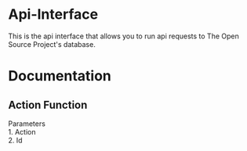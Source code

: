 Api-Interface
=============

This is the api interface that allows you to run api requests to The Open Source Project&#39;s database.

Documentation
=============

Action Function
-------------
Parameters<br />
	1. Action<br />
	2. Id
